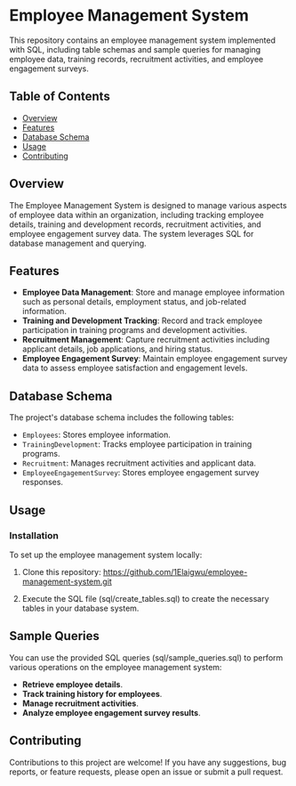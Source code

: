 # Employee Management System

This repository contains an employee management system implemented with SQL, including table schemas and sample queries for managing employee data, training records, recruitment activities, and employee engagement surveys.

## Table of Contents

- [Overview](#overview)
- [Features](#features)
- [Database Schema](#database-schema)
- [Usage](#usage)
- [Contributing](#contributing)

## Overview

The Employee Management System is designed to manage various aspects of employee data within an organization, including tracking employee details, training and development records, recruitment activities, and employee engagement survey data. The system leverages SQL for database management and querying.

## Features

- **Employee Data Management**: Store and manage employee information such as personal details, employment status, and job-related information.
- **Training and Development Tracking**: Record and track employee participation in training programs and development activities.
- **Recruitment Management**: Capture recruitment activities including applicant details, job applications, and hiring status.
- **Employee Engagement Survey**: Maintain employee engagement survey data to assess employee satisfaction and engagement levels.

## Database Schema

The project's database schema includes the following tables:

- `Employees`: Stores employee information.
- `TrainingDevelopment`: Tracks employee participation in training programs.
- `Recruitment`: Manages recruitment activities and applicant data.
- `EmployeeEngagementSurvey`: Stores employee engagement survey responses.


## Usage

### Installation

To set up the employee management system locally:

1. Clone this repository: https://github.com/1Elaigwu/employee-management-system.git

2. Execute the SQL file (sql/create_tables.sql) to create the necessary tables in your database system.

## Sample Queries
You can use the provided SQL queries (sql/sample_queries.sql) to perform various operations on the employee management system:

- **Retrieve employee details**.
- **Track training history for employees**.
- **Manage recruitment activities**.
- **Analyze employee engagement survey results**.

## Contributing
Contributions to this project are welcome! If you have any suggestions, bug reports, or feature requests, please open an issue or submit a pull request.
